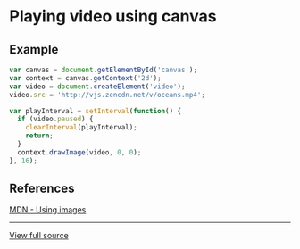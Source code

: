 # Playing video using canvas

## Example

```js
var canvas = document.getElementById('canvas');
var context = canvas.getContext('2d');
var video = document.createElement('video');
video.src = 'http://vjs.zencdn.net/v/oceans.mp4';

var playInterval = setInterval(function() {
  if (video.paused) {
    clearInterval(playInterval);
    return;
  }
  context.drawImage(video, 0, 0);
}, 16);
```

## References

[MDN - Using images](https://developer.mozilla.org/en-US/docs/Web/API/Canvas_API/Tutorial/Using_images)

---

[View full source](./index.html)